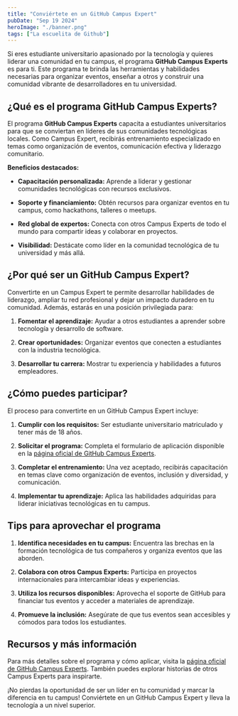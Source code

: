 ```yaml
---
title: "Conviértete en un GitHub Campus Expert"
pubDate: "Sep 19 2024"
heroImage: "./banner.png"
tags: ["La escuelita de Github"]
---
```


Si eres estudiante universitario apasionado por la tecnología y quieres liderar
una comunidad en tu campus, el programa **GitHub Campus Experts** es para ti.
Este programa te brinda las herramientas y habilidades necesarias para organizar
eventos, enseñar a otros y construir una comunidad vibrante de desarrolladores
en tu universidad.

## **¿Qué es el programa GitHub Campus Experts?**

El programa **GitHub Campus Experts** capacita a estudiantes universitarios para
que se conviertan en líderes de sus comunidades tecnológicas locales. Como
Campus Expert, recibirás entrenamiento especializado en temas como organización
de eventos, comunicación efectiva y liderazgo comunitario.

**Beneficios destacados:**

- **Capacitación personalizada:** Aprende a liderar y gestionar comunidades
  tecnológicas con recursos exclusivos.

- **Soporte y financiamiento:** Obtén recursos para organizar eventos en tu
  campus, como hackathons, talleres o meetups.

- **Red global de expertos:** Conecta con otros Campus Experts de todo el mundo
  para compartir ideas y colaborar en proyectos.

- **Visibilidad:** Destácate como líder en la comunidad tecnológica de tu
  universidad y más allá.

## **¿Por qué ser un GitHub Campus Expert?**

Convertirte en un Campus Expert te permite desarrollar habilidades de liderazgo,
ampliar tu red profesional y dejar un impacto duradero en tu comunidad. Además,
estarás en una posición privilegiada para:

1.  **Fomentar el aprendizaje:** Ayudar a otros estudiantes a aprender sobre
    tecnología y desarrollo de software.

2.  **Crear oportunidades:** Organizar eventos que conecten a estudiantes con la
    industria tecnológica.

3.  **Desarrollar tu carrera:** Mostrar tu experiencia y habilidades a futuros
    empleadores.

## **¿Cómo puedes participar?**

El proceso para convertirte en un GitHub Campus Expert incluye:

1.  **Cumplir con los requisitos:** Ser estudiante universitario matriculado y
    tener más de 18 años.

2.  **Solicitar el programa:** Completa el formulario de aplicación disponible
    en la
    [<u>página oficial de GitHub Campus Experts</u>](https://education.github.com/experts).

3.  **Completar el entrenamiento:** Una vez aceptado, recibirás capacitación en
    temas clave como organización de eventos, inclusión y diversidad, y
    comunicación.

4.  **Implementar tu aprendizaje:** Aplica las habilidades adquiridas para
    liderar iniciativas tecnológicas en tu campus.

## **Tips para aprovechar el programa**

1.  **Identifica necesidades en tu campus:** Encuentra las brechas en la
    formación tecnológica de tus compañeros y organiza eventos que las aborden.

2.  **Colabora con otros Campus Experts:** Participa en proyectos
    internacionales para intercambiar ideas y experiencias.

3.  **Utiliza los recursos disponibles:** Aprovecha el soporte de GitHub para
    financiar tus eventos y acceder a materiales de aprendizaje.

4.  **Promueve la inclusión:** Asegúrate de que tus eventos sean accesibles y
    cómodos para todos los estudiantes.

## **Recursos y más información**

Para más detalles sobre el programa y cómo aplicar, visita la
[<u>página oficial de GitHub Campus Experts</u>](https://education.github.com/experts).
También puedes explorar historias de otros Campus Experts para inspirarte.

¡No pierdas la oportunidad de ser un líder en tu comunidad y marcar la
diferencia en tu campus! Conviértete en un GitHub Campus Expert y lleva la
tecnología a un nivel superior.

